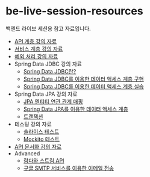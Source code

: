 # be-live-session-resources
백엔드 라이브 세션용 참고 자료입니다.

* [API 계층 강의 자료](https://github.com/codestates-seb/be-live-session-resources/blob/1c42e19c6521d7aa151578e211732591f795682c/1_%EB%9D%BC%EC%9D%B4%EB%B8%8C_%EC%84%B8%EC%85%98-API_%EA%B3%84%EC%B8%B5.pdf)
* [서비스 계층 강의 자료](https://github.com/codestates-seb/be-live-session-resources/blob/1c42e19c6521d7aa151578e211732591f795682c/2_%EB%9D%BC%EC%9D%B4%EB%B8%8C_%EC%84%B8%EC%85%98-%EC%84%9C%EB%B9%84%EC%8A%A4_%EA%B3%84%EC%B8%B5.pdf)
* [예외 처리 강의 자료](https://github.com/codestates-seb/be-live-session-resources/blob/1c42e19c6521d7aa151578e211732591f795682c/3_%EB%9D%BC%EC%9D%B4%EB%B8%8C_%EC%84%B8%EC%85%98-%EC%98%88%EC%99%B8_%EC%B2%98%EB%A6%AC.pdf)
* Spring Data JDBC 강의 자료
  * [Spring Data JDBC란?](https://github.com/codestates-seb/be-live-session-resources/blob/1c42e19c6521d7aa151578e211732591f795682c/4_%EB%9D%BC%EC%9D%B4%EB%B8%8C_%EC%84%B8%EC%85%98-Spring_Data_JDBC%EB%9E%80.pdf)
  * [Spring Data JDBC를 이용한 데이터 액세스 계층 구현](https://github.com/codestates-seb/be-live-session-resources/blob/1c42e19c6521d7aa151578e211732591f795682c/5_%EB%9D%BC%EC%9D%B4%EB%B8%8C_%EC%84%B8%EC%85%98-Spring_Data_JDBC%EB%A5%BC_%ED%86%B5%ED%95%9C_%EB%8D%B0%EC%9D%B4%ED%84%B0_%EC%95%A1%EC%84%B8%EC%8A%A4_%EA%B3%84%EC%B8%B5_%EA%B5%AC%ED%98%84.pdf)
  * [Spring Data JDBC를 이용한 데이터 액세스 계층 실습](https://github.com/codestates-seb/be-live-session-resources/blob/1c42e19c6521d7aa151578e211732591f795682c/6_%EB%9D%BC%EC%9D%B4%EB%B8%8C_%EC%84%B8%EC%85%98-Spring_Data_JDBC%EB%A5%BC_%EC%9D%B4%EC%9A%A9%ED%95%9C_%EB%8D%B0%EC%9D%B4%ED%84%B0_%EC%95%A1%EC%84%B8%EC%8A%A4_%EC%8B%A4%EC%8A%B5.pdf)
* Spring Data JPA 강의 자료
  * [JPA 엔티티 연관 관계 매핑](https://github.com/codestates-seb/be-live-session-resources/blob/cfe6616da90b04d51f2ccb1447bbae53ffe5a234/7_%EB%9D%BC%EC%9D%B4%EB%B8%8C_%EC%84%B8%EC%85%98-2022.09.01(%EB%AA%A9)-jpa_%EC%97%94%ED%8B%B0%ED%8B%B0_%EC%97%B0%EA%B4%80_%EA%B4%80%EA%B3%84_%EB%A7%A4%ED%95%91.pdf)
  * [Spring Data JPA를 이용한 데이터 액세스 계층](https://github.com/codestates-seb/be-live-session-resources/blob/cfe6616da90b04d51f2ccb1447bbae53ffe5a234/8_%EB%9D%BC%EC%9D%B4%EB%B8%8C_%EC%84%B8%EC%85%98_2022.09.02(%EB%AA%A9)_spring_data_jpa%EB%A5%BC_%EC%9D%B4%EC%9A%A9%ED%95%9C_%EB%8D%B0%EC%9D%B4%ED%84%B0_%EC%95%A1%EC%84%B8%EC%8A%A4_%EA%B3%84%EC%B8%B5.pdf) 
  * [트랜잭션](https://github.com/codestates-seb/be-live-session-resources/blob/cfe6616da90b04d51f2ccb1447bbae53ffe5a234/9_%EB%9D%BC%EC%9D%B4%EB%B8%8C_%EC%84%B8%EC%85%98-2022.09.06(%EC%9B%94)-%ED%8A%B8%EB%9E%9C%EC%9E%AD%EC%85%98.pdf)
* 테스팅 강의 자료
  * [슬라이스 테스트](https://github.com/codestates-seb/be-live-session-resources/blob/52708dedb8d187ad3d90679c772bb14ad9bc885b/10_%EB%9D%BC%EC%9D%B4%EB%B8%8C_%EC%84%B8%EC%85%98-2022.09.08(%EC%88%98)_%EC%8A%AC%EB%9D%BC%EC%9D%B4%EC%8A%A4_%ED%85%8C%EC%8A%A4%ED%8A%B8_%EC%8B%A4%EC%8A%B5.pdf)
  * [Mockito 테스트](https://github.com/codestates-seb/be-live-session-resources/blob/52708dedb8d187ad3d90679c772bb14ad9bc885b/11_%EB%9D%BC%EC%9D%B4%EB%B8%8C_%EC%84%B8%EC%85%98-2022.09.13(%ED%99%94)-mockito_%EC%8B%A4%EC%8A%B5.pdf)
* [API 문서화 강의 자료](https://github.com/codestates-seb/be-live-session-resources/blob/52708dedb8d187ad3d90679c772bb14ad9bc885b/12_%EB%9D%BC%EC%9D%B4%EB%B8%8C_%EC%84%B8%EC%85%98-2022.09.15(%EB%AA%A9)__api_%EB%AC%B8%EC%84%9C%ED%99%94.pdf)
* Advanced
  * [람다와 스트림 API](https://github.com/codestates-seb/be-live-session-resources/blob/52708dedb8d187ad3d90679c772bb14ad9bc885b/0_%EB%9E%8C%EB%8B%A4%EC%99%80_Stream_API.pdf)
  * [구글 SMTP 서비스를 이용한 이메일 전송](https://github.com/codestates-seb/be-live-session-resources/blob/52708dedb8d187ad3d90679c772bb14ad9bc885b/0_%EA%B5%AC%EA%B8%80_SMTP_%EC%84%9C%EB%B9%84%EC%8A%A4%EB%A5%BC_%EC%9D%B4%EC%9A%A9%ED%95%9C_%EC%9D%B4%EB%A9%94%EC%9D%BC_%EC%A0%84%EC%86%A1.pdf)
